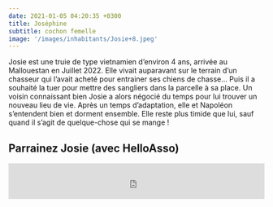 ```yaml
---
date: 2021-01-05 04:20:35 +0300
title: Joséphine
subtitle: cochon femelle
image: '/images/inhabitants/Josie+8.jpeg'
---
```


Josie est une truie de type vietnamien d’environ 4 ans, arrivée au Mallouestan en Juillet 2022. Elle vivait auparavant sur le terrain d’un chasseur qui l’avait acheté pour entrainer ses chiens de chasse… Puis il a souhaité la tuer pour mettre des sangliers dans la parcelle à sa place. Un voisin connaissant bien Josie a alors négocié du temps pour lui trouver un nouveau lieu de vie. Après un temps d’adaptation, elle et Napoléon s’entendent bien et dorment ensemble. Elle reste plus timide que lui, sauf quand il s’agit de quelque-chose qui se mange !

## Parrainez Josie (avec HelloAsso)

<iframe id="haWidget" allowtransparency="true" src="https://www.helloasso.com/associations/mallouestan-association/formulaires/2/widget-bouton" style="width: 100%; height: 70px; border: none;"></iframe>